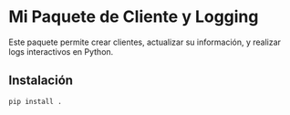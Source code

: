 # Mi Paquete de Cliente y Logging

Este paquete permite crear clientes, actualizar su información, y realizar logs interactivos en Python.

## Instalación
```bash
pip install .
